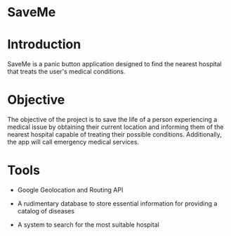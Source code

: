 # SaveMe

# Introduction

SaveMe is a panic button application designed to find the nearest hospital that treats the user's medical conditions.

# Objective

The objective of the project is to save the life of a person experiencing a medical issue by obtaining their current location and informing them of the nearest hospital capable of treating their possible conditions. Additionally, the app will call emergency medical services.

# Tools

* Google Geolocation and Routing API

* A rudimentary database to store essential information for providing a catalog of diseases

* A system to search for the most suitable hospital
